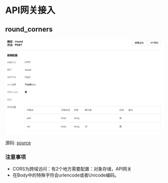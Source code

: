 # API网关接入

## round_corners

![config](./pic/api_cogfig.png)
    
源码: [source](./round_corners_api.py)

### 注意事项
* CORS为跨域访问：有2个地方需要配置：对象存储，API网关
* 在Body中的特殊字符会urlencode或者Unicode编码。

